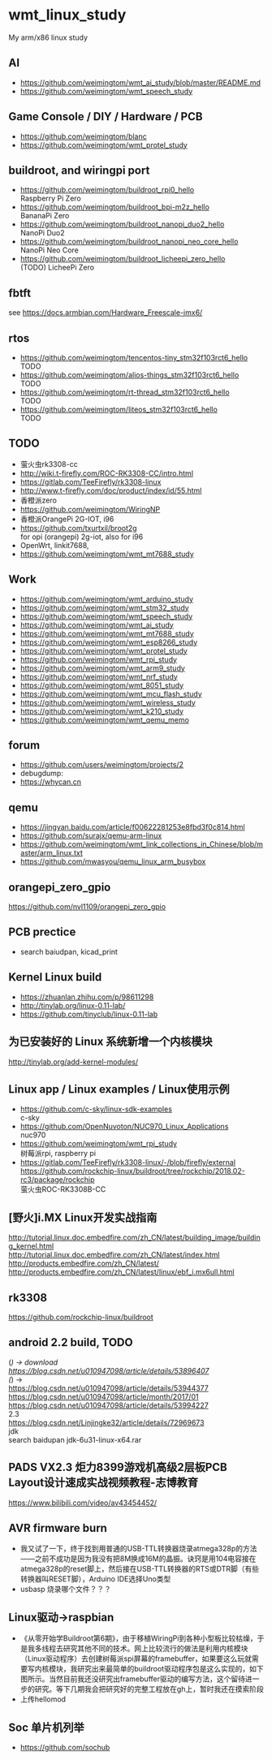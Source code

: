 # wmt_linux_study
My arm/x86 linux study  

## AI  
* https://github.com/weimingtom/wmt_ai_study/blob/master/README.md  
* https://github.com/weimingtom/wmt_speech_study  

## Game Console / DIY / Hardware / PCB      
* https://github.com/weimingtom/blanc  
* https://github.com/weimingtom/wmt_protel_study  

## buildroot, and wiringpi port    
* https://github.com/weimingtom/buildroot_rpi0_hello  
Raspberry Pi Zero    
* https://github.com/weimingtom/buildroot_bpi-m2z_hello  
BananaPi Zero  
* https://github.com/weimingtom/buildroot_nanopi_duo2_hello  
NanoPi Duo2  
* https://github.com/weimingtom/buildroot_nanopi_neo_core_hello  
NanoPi Neo Core  
* https://github.com/weimingtom/buildroot_licheepi_zero_hello  
(TODO) LicheePi Zero    

## fbtft  
see https://docs.armbian.com/Hardware_Freescale-imx6/  

## rtos  
* https://github.com/weimingtom/tencentos-tiny_stm32f103rct6_hello  
TODO  
* https://github.com/weimingtom/alios-things_stm32f103rct6_hello  
TODO  
* https://github.com/weimingtom/rt-thread_stm32f103rct6_hello  
TODO  
* https://github.com/weimingtom/liteos_stm32f103rct6_hello  
TODO  

## TODO  
* 萤火虫rk3308-cc    
* http://wiki.t-firefly.com/ROC-RK3308-CC/intro.html  
* https://gitlab.com/TeeFirefly/rk3308-linux  
* http://www.t-firefly.com/doc/product/index/id/55.html  
* 香橙派zero    
* https://github.com/weimingtom/WiringNP  
* 香橙派OrangePi 2G-IOT, i96    
* https://github.com/txurtxil/broot2g  
for opi (orangepi) 2g-iot, also for i96  
* OpenWrt, linkit7688, 
* https://github.com/weimingtom/wmt_mt7688_study  

## Work  
* https://github.com/weimingtom/wmt_arduino_study  
* https://github.com/weimingtom/wmt_stm32_study  
* https://github.com/weimingtom/wmt_speech_study  
* https://github.com/weimingtom/wmt_ai_study  
* https://github.com/weimingtom/wmt_mt7688_study   
* https://github.com/weimingtom/wmt_esp8266_study  
* https://github.com/weimingtom/wmt_protel_study  
* https://github.com/weimingtom/wmt_rpi_study  
* https://github.com/weimingtom/wmt_arm9_study  
* https://github.com/weimingtom/wmt_nrf_study  
* https://github.com/weimingtom/wmt_8051_study  
* https://github.com/weimingtom/wmt_mcu_flash_study  
* https://github.com/weimingtom/wmt_wireless_study  
* https://github.com/weimingtom/wmt_k210_study  
* https://github.com/weimingtom/wmt_qemu_memo  

## forum  
* https://github.com/users/weimingtom/projects/2  
* debugdump:  
* https://whycan.cn   

## qemu  
* https://jingyan.baidu.com/article/f00622281253e8fbd3f0c814.html  
* https://github.com/surajx/qemu-arm-linux  
* https://github.com/weimingtom/wmt_link_collections_in_Chinese/blob/master/arm_linux.txt  
* https://github.com/mwasyou/qemu_linux_arm_busybox  

## orangepi_zero_gpio  
https://github.com/nvl1109/orangepi_zero_gpio  

## PCB prectice    
* search baiudpan, kicad_print  

## Kernel Linux build  
* https://zhuanlan.zhihu.com/p/98611298  
* http://tinylab.org/linux-0.11-lab/  
* https://github.com/tinyclub/linux-0.11-lab  

## 为已安装好的 Linux 系统新增一个内核模块  
http://tinylab.org/add-kernel-modules/  

## Linux app / Linux examples / Linux使用示例  
* https://github.com/c-sky/linux-sdk-examples  
c-sky  
* https://github.com/OpenNuvoton/NUC970_Linux_Applications  
nuc970  
* https://github.com/weimingtom/wmt_rpi_study  
树莓派rpi, raspberry pi  
* https://gitlab.com/TeeFirefly/rk3308-linux/-/blob/firefly/external  
https://github.com/rockchip-linux/buildroot/tree/rockchip/2018.02-rc3/package/rockchip  
萤火虫ROC-RK3308B-CC  

## [野火]i.MX Linux开发实战指南  
http://tutorial.linux.doc.embedfire.com/zh_CN/latest/building_image/building_kernel.html  
http://tutorial.linux.doc.embedfire.com/zh_CN/latest/index.html  
http://products.embedfire.com/zh_CN/latest/  
http://products.embedfire.com/zh_CN/latest/linux/ebf_i.mx6ull.html  

## rk3308  
https://github.com/rockchip-linux/buildroot  

## android 2.2 build, TODO        
(*) -> download  
https://blog.csdn.net/u010947098/article/details/53896407  
(*) ->  
https://blog.csdn.net/u010947098/article/details/53944377  
https://blog.csdn.net/u010947098/article/month/2017/01  
https://blog.csdn.net/u010947098/article/details/53994227  
2.3  
https://blog.csdn.net/Linjingke32/article/details/72969673  
jdk  
search baidupan jdk-6u31-linux-x64.rar  

## PADS VX2.3 炬力8399游戏机高级2层板PCB Layout设计速成实战视频教程-志博教育  
https://www.bilibili.com/video/av43454452/  

## AVR firmware burn  
* 我又试了一下，终于找到用普通的USB-TTL转换器烧录atmega328p的方法——之前不成功是因为我没有把8M换成16M的晶振。诀窍是用104电容接在atmega328p的reset脚上，然后接在USB-TTL转换器的RTS或DTR脚（有些转换器叫RESET脚），Arduino IDE选择Uno类型  
* usbasp 烧录哪个文件？？？  

## Linux驱动->raspbian  
* 《从零开始学Buildroot第6期》，由于移植WiringPi到各种小型板比较枯燥，于是我多线程去研究其他不同的技术。网上比较流行的做法是利用内核模块（Linux驱动程序）去创建树莓派spi屏幕的framebuffer，如果要这么玩就需要写内核模块，我研究出来最简单的buildroot驱动程序包是这么实现的，如下图所示。当然目前我还没研究出framebuffer驱动的编写方法，这个留待进一步的研究。等下几期我会把研究好的完整工程放在gh上，暂时我还在摸索阶段  
* 上传hellomod  

## Soc 单片机列举  
* https://github.com/sochub  
